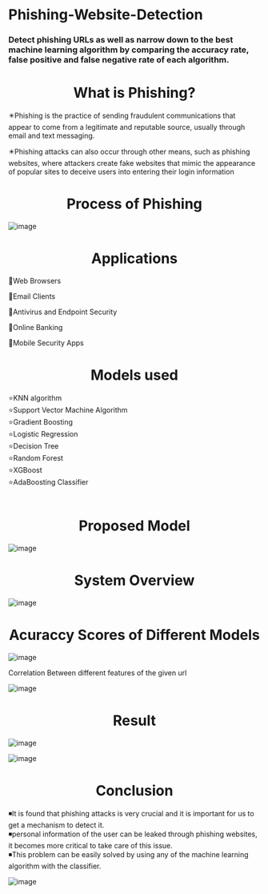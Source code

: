 # Phishing-Website-Detection
<h3>Detect phishing URLs as well as narrow down to the best machine learning algorithm by comparing the accuracy rate, false positive and false negative rate of each algorithm.</h3>

<h1 align="center">What is Phishing?</h1>

✴️Phishing is the practice of sending fraudulent communications that appear to come from a legitimate and reputable source, usually through email and text messaging.

✴️Phishing attacks can also occur through other means, such as phishing websites, where attackers create fake websites that mimic the appearance of popular sites to deceive users into entering their login information


<h1 align="center">Process of Phishing</h1>

![image](https://github.com/HashimHB/Phishing-Website-Detection/assets/78270317/f619a93f-94a4-4489-8e68-499d2dba316b)


<h1 align="center">Applications</h1>

📌Web Browsers

📌Email Clients

📌Antivirus and Endpoint Security 

📌Online Banking

📌Mobile Security Apps


<h1 align="center">Models used</h1>

⭐KNN algorithm <br>
⭐Support Vector Machine Algorithm <br>
⭐Gradient Boosting<br>
⭐Logistic Regression <br>
⭐Decision Tree<br>
⭐Random Forest<br>
⭐XGBoost<br>
⭐AdaBoosting Classifier<br> 


<h1 align="center">Proposed Model</h1>

![image](https://github.com/HashimHB/Phishing-Website-Detection/assets/78270317/8a1ddaa6-43f0-4bb1-80e2-adb60b0a3ddd)

<h1 align="center">System Overview</h1>

![image](https://github.com/HashimHB/Phishing-Website-Detection/assets/78270317/3fd614d9-667a-4a94-a636-bc8c1e7ad653)


<h1 align="center">Acuraccy Scores of Different Models</h1>

![image](https://github.com/HashimHB/Phishing-Website-Detection/assets/78270317/bab62c48-1d29-457a-8283-46b61a70129b)


Correlation Between different features of the given url 

![image](https://github.com/HashimHB/Phishing-Website-Detection/assets/78270317/773fe1b1-7b69-47a1-9489-b3304340ea90)


<h1 align="center">Result</h1>

![image](https://github.com/HashimHB/Phishing-Website-Detection/assets/78270317/a68e1983-dd6f-4d86-9869-5307cf2747bb)

![image](https://github.com/HashimHB/Phishing-Website-Detection/assets/78270317/61e797b0-4ab4-4c5a-81b8-cec0550fab43)




<h1 align="center">Conclusion</h1>

◾It is found that phishing attacks is very crucial and it is important for us to get a mechanism to detect it. <br>
◾personal information of the user can be leaked through phishing websites, it becomes more critical to take care of this issue.<br>
◾This problem can be easily solved by using any of the machine learning algorithm with the classifier. 



![image](https://github.com/HashimHB/Phishing-Website-Detection/assets/78270317/226271fa-d575-4f7f-98ec-b6ed3a73bf1f)
